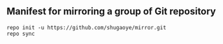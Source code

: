 Manifest for mirroring a group of Git repository
------------------------------------------------

```
repo init -u https://github.com/shugaoye/mirror.git
repo sync
```